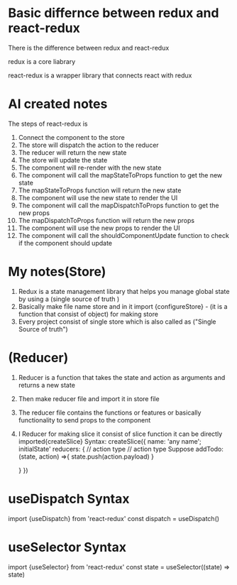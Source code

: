# Basic differnce between redux and react-redux
There is the difference between redux and react-redux

redux is a core liabrary

react-redux is a wrapper library that connects react with redux  

# AI created notes
The steps of react-redux is
1. Connect the component to the store
2. The store will dispatch the action to the reducer
3. The reducer will return the new state
4. The store will update the state
5. The component will re-render with the new state
6. The component will call the mapStateToProps function to get the new state
7. The mapStateToProps function will return the new state
8. The component will use the new state to render the UI
9. The component will call the mapDispatchToProps function to get the new props
10. The mapDispatchToProps function will return the new props
11. The component will use the new props to render the UI
12. The component will call the shouldComponentUpdate function to check if the component should update

# My notes(Store)
1. Redux is a state management library that helps you manage global state by using a (single source of truth )
2. Basically make file name store and in it import {configureStore} - (it is a function that consist of object) for making store
3. Every project consist of single store which is also called as ("Single Source of truth")

# (Reducer)
1. Reducer is a function that takes the state and action as arguments and returns a new state
2. Then make reducer file and import it in store file
3. The reducer file contains the functions or features or basically functionality to send props to the component
4. I Reducer for making slice it consist of slice function it can be directly imported{createSlice} 
Syntax: createSlice({
    name: 'any name';
    initialState'
    reducers: {
        // action type
        // action type
            Suppose
        addTodo:(state, action) =>{
            state.push(action.payload)
        }

    }
})

# useDispatch Syntax
import {useDispatch} from 'react-redux'
const dispatch = useDispatch()

# useSelector Syntax
import {useSelector} from 'react-redux'
const state = useSelector((state) => state)